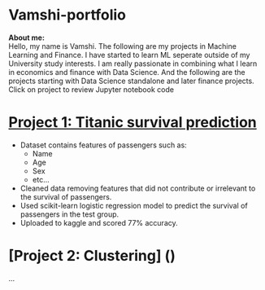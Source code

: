 # Vamshi-portfolio

**About me:** <br />
Hello, my name is Vamshi. The following are my projects in Machine Learning and Finance. I have started to learn ML seperate outside of my University study interests. I am really passionate in combining what I learn in economics and finance with Data Science. And the following are the projects starting with Data Science standalone and later finance projects.
<br />
Click on project to review Jupyter notebook code
<br/>
# [Project 1: Titanic survival prediction](https://github.com/vamshikodipaka7/Vamshi-portfolio/blob/main/Titanic3.ipynb)

* Dataset contains features of passengers such as:
  * Name
  * Age
  * Sex
  * etc...
* Cleaned data removing features that did not contribute or irrelevant to the survival of passengers.
* Used scikit-learn logistic regression model to predict the survival of passengers in the test group.
* Uploaded to kaggle and scored 77% accuracy.

# [Project 2: Clustering] ()

...
